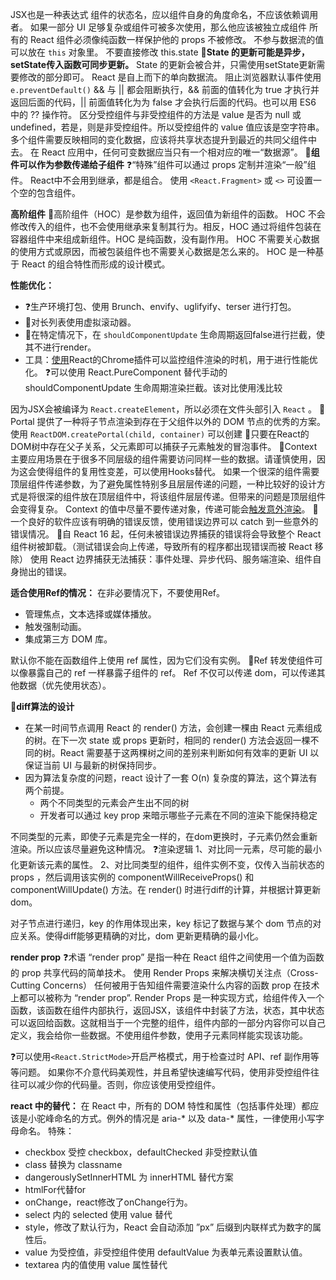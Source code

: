 JSX也是一种表达式
组件的状态名，应以组件自身的角度命名，不应该依赖调用者。
如果一部分 UI 足够复杂或组件可被多次使用，那么他应该被独立成组件
所有的 React 组件必须像纯函数一样保护他的 props 不被修改。
不参与数据流的值可以放在 `this` 对象里。
不要直接修改 this.state
📌**State 的更新可能是异步，setState传入函数可同步更新。**
State 的更新会被合并，只需使用setState更新需要修改的部分即可。
React 是自上而下的单向数据流。
阻止浏览器默认事件使用`e.preventDefault()`
&& 与 || 都会阻断执行，&& 前面的值转化为 true 才执行并返回后面的代码，|| 前面值转化为为 false 才会执行后面的代码。也可以用 ES6 中的 ?? 操作符。
区分受控组件与非受控组件的方法是 value 是否为 null 或 undefined，若是，则是非受控组件。所以受控组件的 value 值应该是空字符串。
多个组件需要反映相同的变化数据，应该将共享状态提升到最近的共同父组件中去。
在 React 应用中，任何可变数据应当只有一个相对应的唯一“数据源”。
📌**组件可以作为参数传递给子组件**
❓“特殊”组件可以通过 props 定制并渲染“一般”组件。
React中不会用到继承，都是组合。
使用 `<React.Fragment>` 或 `<>` 可设置一个空的包含组件。

**高阶组件**
📌高阶组件（HOC）是参数为组件，返回值为新组件的函数。
HOC 不会修改传入的组件，也不会使用继承来复制其行为。相反，HOC 通过将组件包装在容器组件中来组成新组件。HOC 是纯函数，没有副作用。
HOC 不需要关心数据的使用方式或原因，而被包装组件也不需要关心数据是怎么来的。
HOC 是一种基于 React 的组合特性而形成的设计模式。

**性能优化：**
- ❓生产环境打包、使用 Brunch、envify、uglifyify、terser 进行打包。
- 📌对长列表使用虚拟滚动器。
- 📌在特定情况下，在 `shouldComponentUpdate` 生命周期返回false进行拦截，使其不进行render。
- 工具：[使用](https://zh-hans.reactjs.org/docs/optimizing-performance.html#profiling-components-with-the-chrome-performance-tab)React的Chrome插件可以监控组件渲染的时机，用于进行性能优化。
❓可以使用 React.PureComponent 替代手动的 shouldComponentUpdate 生命周期渲染拦截。该对比使用浅比较


因为JSX会被编译为 `React.createElement`，所以必须在文件头部引入 `React` 。
📌Portal 提供了一种将子节点渲染到存在于父组件以外的 DOM 节点的优秀的方案。使用 `ReactDOM.createPortal(child, container)` 可以创建
📌只要在React的DOM树中存在父子关系，父元素即可以捕获子元素触发的冒泡事件。
📌Context 主要应用场景在于很多不同层级的组件需要访问同样一些的数据。请谨慎使用，因为这会使得组件的复用性变差，可以使用Hooks替代。
如果一个很深的组件需要顶层组件传递参数，为了避免属性特别多且层层传递的问题，一种比较好的设计方式是将很深的组件放在顶层组件中，将该组件层层传递。但带来的问题是顶层组件会变得复杂。
Context 的值中尽量不要传递对象，传递可能会[触发意外渲染](https://zh-hans.reactjs.org/docs/context.html#caveats)。
📌一个良好的软件应该有明确的错误反馈，使用错误边界可以 catch 到一些意外的错误情况。
📌自 React 16 起，任何未被错误边界捕获的错误将会导致整个 React 组件树被卸载。（测试错误会向上传递，导致所有的程序都出现错误而被 React 移除）
使用 React 边界捕获无法捕获：事件处理、异步代码、服务端渲染、组件自身抛出的错误。

**适合使用Ref的情况：**
在非必要情况下，不要使用Ref。
- 管理焦点，文本选择或媒体播放。
- 触发强制动画。
- 集成第三方 DOM 库。

默认你不能在函数组件上使用 ref 属性，因为它们没有实例。
📌Ref 转发使组件可以像暴露自己的 ref 一样暴露子组件的 ref。
Ref 不仅可以传递 dom，可以传递其他数据（优先使用状态）。


📌**diff算法的设计**
- 在某一时间节点调用 React 的 render() 方法，会创建一棵由 React 元素组成的树。在下一次 state 或 props 更新时，相同的 render() 方法会返回一棵不同的树。React 需要基于这两棵树之间的差别来判断如何有效率的更新 UI 以保证当前 UI 与最新的树保持同步。
- 因为算法复杂度的问题，react 设计了一套 O(n) 复杂度的算法，这个算法有两个前提。
    - 两个不同类型的元素会产生出不同的树
    - 开发者可以通过 key prop 来暗示哪些子元素在不同的渲染下能保持稳定

不同类型的元素，即使子元素是完全一样的，在dom更换时，子元素仍然会重新渲染。所以应该尽量避免这种情况。
❓渲染逻辑
1、对比同一元素，尽可能的最小化更新该元素的属性。
2、对比同类型的组件，组件实例不变，仅传入当前状态的 props ，然后调用该实例的 componentWillReceiveProps() 和 componentWillUpdate() 方法。在 render() 时进行diff的计算，并根据计算更新 dom。

对子节点进行递归，key 的作用体现出来，key 标记了数据与某个 dom 节点的对应关系。使得diff能够更精确的对比，dom 更新更精确的最小化。


**render prop**
❓术语 “render prop” 是指一种在 React 组件之间使用一个值为函数的 prop 共享代码的简单技术。
使用 Render Props 来解决横切关注点（Cross-Cutting Concerns）
任何被用于告知组件需要渲染什么内容的函数 prop 在技术上都可以被称为 “render prop”.
Render Props 是一种实现方式，给组件传入一个函数，该函数在组件内部执行，返回JSX，该组件中封装了方法，状态，其中状态可以返回给函数。这就相当于一个完整的组件，组件内部的一部分内容你可以自己定义，我会给你一些数据。不使用组件参数，使用子元素同样能实现该功能。

❓可以使用`<React.StrictMode>`开启严格模式，用于检查过时 API、ref 副作用等等问题。
如果你不介意代码美观性，并且希望快速编写代码，使用非受控组件往往可以减少你的代码量。否则，你应该使用受控组件。


**react 中的替代：**
在 React 中，所有的 DOM 特性和属性（包括事件处理）都应该是小驼峰命名的方式。例外的情况是 aria-* 以及 data-* 属性，一律使用小写字母命名。
特殊：
- checkbox 受控 checkbox，defaultChecked 非受控默认值
- class 替换为 classname
- dangerouslySetInnerHTML 为 innerHTML 替代方案
- htmlFor代替for
- onChange，react修改了onChange行为。
- select 内的 selected 使用 value 替代
- style，修改了默认行为，React 会自动添加 ”px” 后缀到内联样式为数字的属性后。
- value 为受控值，非受控组件使用 defaultValue 为表单元素设置默认值。
- textarea 内的值使用 value 属性替代
